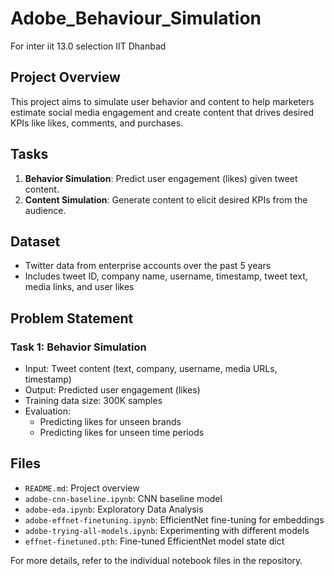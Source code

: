 # Adobe_Behaviour_Simulation

For inter iit 13.0 selection IIT Dhanbad

## Project Overview
This project aims to simulate user behavior and content to help marketers estimate social media engagement and create content that drives desired KPIs like likes, comments, and purchases.

## Tasks
1. **Behavior Simulation**: Predict user engagement (likes) given tweet content.
2. **Content Simulation**: Generate content to elicit desired KPIs from the audience.

## Dataset
- Twitter data from enterprise accounts over the past 5 years
- Includes tweet ID, company name, username, timestamp, tweet text, media links, and user likes

## Problem Statement
### Task 1: Behavior Simulation
- Input: Tweet content (text, company, username, media URLs, timestamp)
- Output: Predicted user engagement (likes)
- Training data size: 300K samples
- Evaluation:
  - Predicting likes for unseen brands
  - Predicting likes for unseen time periods

## Files
- `README.md`: Project overview
- `adobe-cnn-baseline.ipynb`: CNN baseline model
- `adobe-eda.ipynb`: Exploratory Data Analysis
- `adobe-effnet-finetuning.ipynb`: EfficientNet fine-tuning for embeddings
- `adobe-trying-all-models.ipynb`: Experimenting with different models
- `effnet-finetuned.pth`: Fine-tuned EfficientNet model state dict

For more details, refer to the individual notebook files in the repository.

